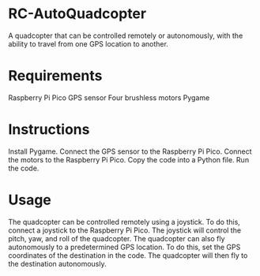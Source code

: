 # RC-AutoQuadcopter
A quadcopter that can be controlled remotely or autonomously, with the ability to travel from one GPS location to another.

# Requirements

Raspberry Pi Pico
GPS sensor
Four brushless motors
Pygame

# Instructions

Install Pygame.
Connect the GPS sensor to the Raspberry Pi Pico.
Connect the motors to the Raspberry Pi Pico.
Copy the code into a Python file.
Run the code.

# Usage

The quadcopter can be controlled remotely using a joystick. To do this, connect a joystick to the Raspberry Pi Pico. The joystick will control the pitch, yaw, and roll of the quadcopter.
The quadcopter can also fly autonomously to a predetermined GPS location. To do this, set the GPS coordinates of the destination in the code. The quadcopter will then fly to the destination autonomously.
